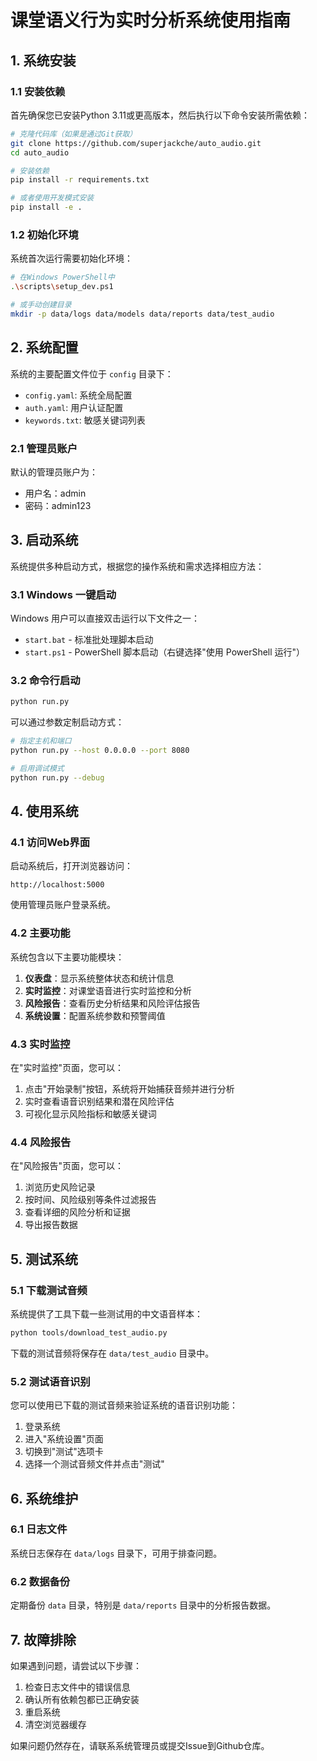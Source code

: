 # 课堂语义行为实时分析系统使用指南

## 1. 系统安装

### 1.1 安装依赖

首先确保您已安装Python 3.11或更高版本，然后执行以下命令安装所需依赖：

```bash
# 克隆代码库（如果是通过Git获取）
git clone https://github.com/superjackche/auto_audio.git
cd auto_audio

# 安装依赖
pip install -r requirements.txt

# 或者使用开发模式安装
pip install -e .
```

### 1.2 初始化环境

系统首次运行需要初始化环境：

```bash
# 在Windows PowerShell中
.\scripts\setup_dev.ps1

# 或手动创建目录
mkdir -p data/logs data/models data/reports data/test_audio
```

## 2. 系统配置

系统的主要配置文件位于 `config` 目录下：

- `config.yaml`: 系统全局配置
- `auth.yaml`: 用户认证配置
- `keywords.txt`: 敏感关键词列表

### 2.1 管理员账户

默认的管理员账户为：
- 用户名：admin
- 密码：admin123

## 3. 启动系统

系统提供多种启动方式，根据您的操作系统和需求选择相应方法：

### 3.1 Windows 一键启动

Windows 用户可以直接双击运行以下文件之一：

- `start.bat` - 标准批处理脚本启动
- `start.ps1` - PowerShell 脚本启动（右键选择"使用 PowerShell 运行"）

### 3.2 命令行启动

```bash
python run.py
```

可以通过参数定制启动方式：

```bash
# 指定主机和端口
python run.py --host 0.0.0.0 --port 8080

# 启用调试模式
python run.py --debug
```

## 4. 使用系统

### 4.1 访问Web界面

启动系统后，打开浏览器访问：

```
http://localhost:5000
```

使用管理员账户登录系统。

### 4.2 主要功能

系统包含以下主要功能模块：

1. **仪表盘**：显示系统整体状态和统计信息
2. **实时监控**：对课堂语音进行实时监控和分析
3. **风险报告**：查看历史分析结果和风险评估报告
4. **系统设置**：配置系统参数和预警阈值

### 4.3 实时监控

在"实时监控"页面，您可以：

1. 点击"开始录制"按钮，系统将开始捕获音频并进行分析
2. 实时查看语音识别结果和潜在风险评估
3. 可视化显示风险指标和敏感关键词

### 4.4 风险报告

在"风险报告"页面，您可以：

1. 浏览历史风险记录
2. 按时间、风险级别等条件过滤报告
3. 查看详细的风险分析和证据
4. 导出报告数据

## 5. 测试系统

### 5.1 下载测试音频

系统提供了工具下载一些测试用的中文语音样本：

```bash
python tools/download_test_audio.py
```

下载的测试音频将保存在 `data/test_audio` 目录中。

### 5.2 测试语音识别

您可以使用已下载的测试音频来验证系统的语音识别功能：

1. 登录系统
2. 进入"系统设置"页面
3. 切换到"测试"选项卡
4. 选择一个测试音频文件并点击"测试"

## 6. 系统维护

### 6.1 日志文件

系统日志保存在 `data/logs` 目录下，可用于排查问题。

### 6.2 数据备份

定期备份 `data` 目录，特别是 `data/reports` 目录中的分析报告数据。

## 7. 故障排除

如果遇到问题，请尝试以下步骤：

1. 检查日志文件中的错误信息
2. 确认所有依赖包都已正确安装
3. 重启系统
4. 清空浏览器缓存

如果问题仍然存在，请联系系统管理员或提交Issue到Github仓库。
